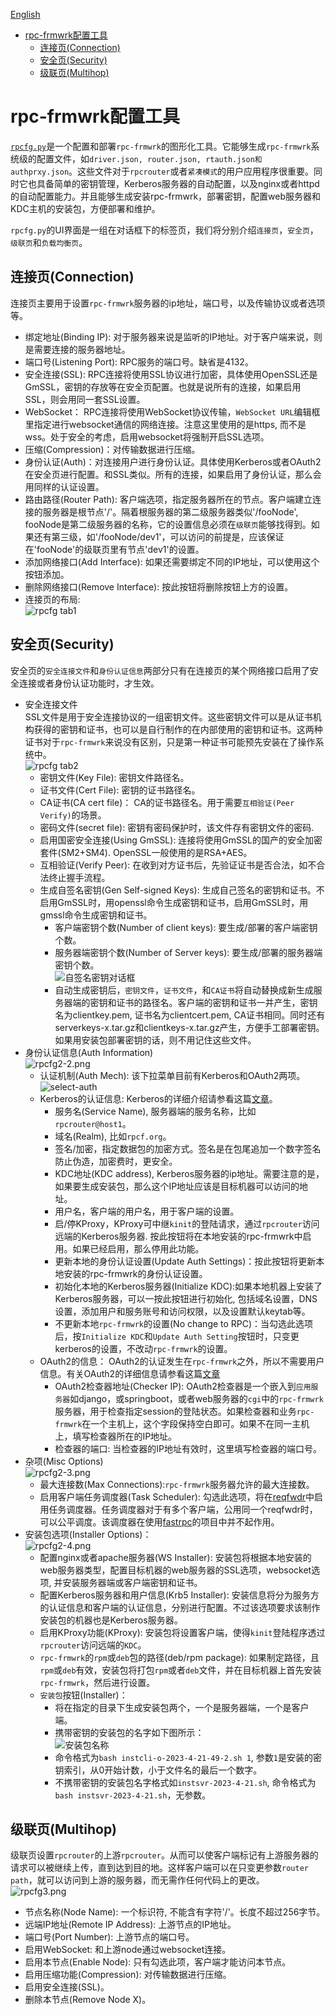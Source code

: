 [English](./README.md)
- [rpc-frmwrk配置工具](#rpc-frmwrk配置工具)
  - [连接页(Connection)](#连接页connection)
  - [安全页(Security)](#安全页security)
  - [级联页(Multihop)](#级联页multihop)


# rpc-frmwrk配置工具
[`rpcfg.py`](./rpcfg.py)是一个配置和部署`rpc-frmwrk`的图形化工具。它能够生成`rpc-frmwrk`系统级的配置文件，如`driver.json, router.json, rtauth.json和authprxy.json`。这些文件对于`rpcrouter`或者`紧凑模式`的用户应用程序很重要。同时它也具备简单的密钥管理，Kerberos服务器的自动配置，以及nginx或者httpd的自动配置能力。并且能够生成安装rpc-frmwrk，部署密钥，配置web服务器和KDC主机的安装包，方便部署和维护。

`rpcfg.py`的UI界面是一组在对话框下的标签页，我们将分别介绍`连接页`，`安全页`，`级联页`和`负载均衡页`。
## 连接页(Connection)
  连接页主要用于设置`rpc-frmwrk`服务器的ip地址，端口号，以及传输协议或者选项等。
  * 绑定地址(Binding IP): 对于服务器来说是监听的IP地址。对于客户端来说，则是需要连接的服务器地址。
  * 端口号(Listening Port): RPC服务的端口号。缺省是4132。
  * 安全连接(SSL): RPC连接将使用SSL协议进行加密，具体使用OpenSSL还是GmSSL，密钥的存放等在安全页配置。也就是说所有的连接，如果启用SSL，则会用同一套SSL设置。
  * WebSocket： RPC连接将使用WebSocket协议传输，`WebSocket URL`编辑框里指定进行websocket通信的网络连接。注意这里使用的是https, 而不是wss。处于安全的考虑，启用websocket将强制开启SSL选项。
  * 压缩(Compression)：对传输数据进行压缩。
  * 身份认证(Auth)：对连接用户进行身份认证。具体使用Kerberos或者OAuth2在安全页进行配置。和SSL类似。所有的连接，如果启用了身份认证，那么会用同样的认证设置。
  * 路由路径(Router Path): 客户端选项，指定服务器所在的节点。客户端建立连接的服务器是根节点'/'。隔着根服务器的第二级服务器类似'/fooNode', fooNode是第二级服务器的名称，它的设置信息必须在`级联页`能够找得到。如果还有第三级，如'/fooNode/dev1'，可以访问的前提是，应该保证在'fooNode'的级联页里有节点'dev1'的设置。
  * 添加网络接口(Add Interface): 如果还需要绑定不同的IP地址，可以使用这个按钮添加。
  * 删除网络接口(Remove Interface): 按此按钮将删除按钮上方的设置。
  * 连接页的布局:   
        ![rpcfg tab1](../pics/rpcfg.png)
## 安全页(Security)
  安全页的`安全连接文件`和`身份认证信息`两部分只有在连接页的某个网络接口启用了安全连接或者身份认证功能时，才生效。  
  * 安全连接文件   
      SSL文件是用于安全连接协议的一组密钥文件。这些密钥文件可以是从证书机构获得的密钥和证书，也可以是自行制作的在内部使用的密钥和证书。这两种证书对于`rpc-frmwrk`来说没有区别，只是第一种证书可能预先安装在了操作系统中。   
        ![rpcfg tab2](../pics/rpcfg2-1.png)
      * 密钥文件(Key File): 密钥文件路径名。
      * 证书文件(Cert File): 密钥的证书路径名。
      * CA证书(CA cert file)： CA的证书路径名。用于需要`互相验证(Peer Verify)`的场景。
      * 密码文件(secret file): 密钥有密码保护时，该文件存有密钥文件的密码. 
      * 启用国密安全连接(Using GmSSL): 连接将使用GmSSL的国产的安全加密套件(SM2+SM4). OpenSSL一般使用的是RSA+AES。
      * 互相验证(Verify Peer): 在收到对方证书后，先验证证书是否合法，如不合法终止握手流程。
      * 生成自签名密钥(Gen Self-signed Keys): 生成自己签名的密钥和证书。不启用GmSSL时，用openssl命令生成密钥和证书，启用GmSSL时，用gmssl命令生成密钥和证书。
        * 客户端密钥个数(Number of client keys): 要生成/部署的客户端密钥个数。
        * 服务器端密钥个数(Number of Server keys): 要生成/部署的服务器端密钥个数。   
            ![自签名密钥对话框](../pics/gen-self-signed-key.png)
        * 自动生成密钥后，`密钥文件`，`证书文件`，和`CA证书`将自动替换成新生成服务器端的密钥和证书的路径名。客户端的密钥和证书一并产生，密钥名为clientkey.pem, 证书名为clientcert.pem, CA证书相同。同时还有serverkeys-x.tar.gz和clientkeys-x.tar.gz产生，方便手工部署密钥。如果用安装包部署密钥的话，则不用记住这些文件。
  * 身份认证信息(Auth Information)   
        ![rpcfg2-2.png](../pics/rpcfg2-2.png)
    * 认证机制(Auth Mech): 该下拉菜单目前有Kerberos和OAuth2两项。   
        ![select-auth](../pics/select-auth-mech.png)
    * Kerberos的认证信息:
        Kerberos的详细介绍请参看这篇[文章](../rpc/security/README_cn.md)。
      * 服务名(Service Name), 服务器端的服务名称，比如`rpcrouter@host1`。
      * 域名(Realm), 比如`rpcf.org`。
      * 签名/加密，指定数据包的加密方式。签名是在包尾追加一个数字签名防止伪造，加密费时，更安全。
      * KDC地址(KDC address), Kerberos服务器的ip地址。需要注意的是，如果要生成安装包，那么这个IP地址应该是目标机器可以访问的地址。
      * 用户名，客户端的用户名，用于客户端的设置。
      * 启/停KProxy，KProxy可中继`kinit`的登陆请求，通过`rpcrouter`访问远端的Kerberos服务器. 按此按钮将在本地安装的rpc-frmwrk中启用。如果已经启用，那么停用此功能。
      * 更新本地的身份认证设置(Update Auth Settings)：按此按钮将更新本地安装的rpc-frmwrk的身份认证设置。
      * 初始化本地的Kerberos服务器(Initialize KDC):如果本地机器上安装了Kerberos服务器，可以一按此按钮进行初始化, 包括域名设置，DNS设置，添加用户和服务账号和访问权限，以及设置默认keytab等。
      * 不更新本地`rpc-frmwrk`的设置(No change to RPC)：当勾选此选项后，按`Initialize KDC`和`Update Auth Setting`按钮时，只变更kerberos的设置，不改动`rpc-frmwrk`的设置。
    * OAuth2的信息：
      OAuth2的认证发生在`rpc-frmwrk`之外，所以不需要用户信息。有关OAuth2的详细信息请参看这篇[文章](../rpc/security/README_cn.md#oauth2)
      * OAuth2检查器地址(Checker IP): OAuth2检查器是一个嵌入到`应用服务器`如django，或springboot，或者web服务器的`cgi`中的`rpc-frmwrk`服务器，用于检查指定session的登陆状态。如果检查器和业务`rpc-frmwrk`在一个主机上，这个字段保持空白即可。如果不在同一主机上，填写检查器所在的IP地址。
      * 检查器的端口: 当检查器的IP地址有效时，这里填写检查器的端口号。
  * 杂项(Misc Options)   
        ![rpcfg2-3.png](../pics/rpcfg2-3.png)
    * 最大连接数(Max Connections):`rpc-frmwrk`服务器允许的最大连接数。
    * 启用客户端任务调度器(Task Scheduler): 勾选此选项，将在[reqfwdr](../Concept_cn.md#rpcrouter)中启用任务调度器。任务调度器对于有多个客户端，公用同一个reqfwdr时，可以公平调度。该调度器在使用[fastrpc](../Concept_cn.md#fastrpc和builtinrt-app)的项目中并不起作用。
  * 安装包选项(Installer Options)：   
        ![rpcfg2-4.png](../pics/rpcfg2-4.png)
    * 配置nginx或者apache服务器(WS Installer): 安装包将根据本地安装的web服务器类型，配置目标机器的web服务器的SSL选项，websocket选项, 并安装服务器端或客户端密钥和证书。
    * 配置Kerberos服务器和用户信息(Krb5 Installer): 安装信息将分为服务方的认证信息和客户端的认证信息，分别进行配置。不过该选项要求该制作安装包的机器也是Kerberos服务器。
    * 启用KProxy功能(KProxy): 安装包将设置客户端，使得`kinit`登陆程序透过`rpcrouter`访问远端的`KDC`。
    * `rpc-frmwrk`的`rpm`或`deb`包的路径(deb/rpm package): 如果制定路径，且`rpm`或`deb`有效，安装包将打包`rpm`或者`deb`文件，并在目标机器上首先安装`rpc-frmwrk`，然后进行设置。
    * `安装包`按钮(Installer)：
        * 将在指定的目录下生成安装包两个，一个是服务器端，一个是客户端。
        * 携带密钥的安装包的名字如下图所示：   
        ![安装包名称](../pics/installer-name.png)   
        * 命令格式为`bash instcli-o-2023-4-21-49-2.sh 1`, 参数`1`是安装的密钥索引，从0开始计数，小于文件名的最后一个数字。
        * 不携带密钥的安装包名字格式如`instsvr-2023-4-21.sh`, 命令格式为`bash instsvr-2023-4-21.sh`，无参数。
## 级联页(Multihop)
   级联页设置`rpcrouter`的上游`rpcrouter`。从而可以使客户端标记有上游服务器的请求可以被继续上传，直到达到目的地。这样客户端可以在只变更参数`router path`，就可以访问到上游的服务器，而无需作任何代码上的更改。   
       ![rpcfg3.png](../pics/rpcfg3.png)
   * 节点名称(Node Name): 一个标识符, 不能含有字符'/'。长度不超过256字节。 
   * 远端IP地址(Remote IP Address): 上游节点的IP地址。
   * 端口号(Port Number): 上游节点的端口号。
   * 启用WebSocket: 和上游node通过websocket连接。
   * 启用本节点(Enable Node): 只有勾选此项，客户端才能访问本节点。
   * 启用压缩功能(Compression): 对传输数据进行压缩。
   * 启用安全连接(SSL)。
   * 删除本节点(Remove Node X)。